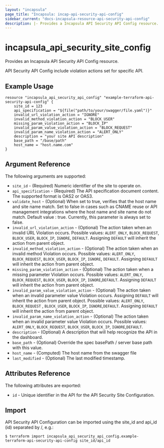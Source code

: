 ```yaml
---
layout: "incapsula"
page_title: "Incapsula: incap-api-security-api-config"
sidebar_current: "docs-incapsula-resource-api-security-api-config"
description: |- Provides a Incapsula API Security API Config resource.
---
```


# incapsula_api_security_site_config

Provides an Incapsula API Security API Config resource.

API Security API Config include violation actions set for specific API.

## Example Usage

```hcl
resource "incapsula_api_security_api_config" "example-terraform-api-security-api-config" {
	site_id = 123
	api_specification = "${file("path/to/your/swagger/file.yaml")}"    
	invalid_url_violation_action = "IGNORE"
	invalid_method_violation_action = "BLOCK_USER"
	missing_param_violation_action = "BLOCK_IP"
	invalid_param_value_violation_action = "BLOCK_REQUEST"
	invalid_param_name_violation_action = "ALERT_ONLY"
	description = "your site API description"
	base_path = "/base/path"
	host_name = "host.name.com"
}
```

## Argument Reference

The following arguments are supported:

* `site_id` - (Required) Numeric identifier of the site to operate on.
* `api_specification` - (Required) The API specification document content. The supported format is OAS2 or OAS3.
* `validate_host` - (Optional) When set to true, verifies that the host name and site name match. Set to false in cases
  such as CNAME reuse or API management integrations where the host name and site name do not match. Default value :
  true. Currently, this parameter is always set to false.
* `invalid_url_violation_action` - (Optional) The action taken when an invalid URL Violation occurs. Possible values:
  `ALERT_ONLY`, `BLOCK_REQUEST`, `BLOCK_USER`, `BLOCK_IP`, `IGNORE`, `DEFAULT`. Assigning `DEFAULT` will inherit the
  action from parent object.
* `invalid_method_violation_action` - (Optional) The action taken when an invalid method Violation occurs. Possible
  values:
  `ALERT_ONLY`, `BLOCK_REQUEST`, `BLOCK_USER`, `BLOCK_IP`, `IGNORE`, `DEFAULT`. Assigning `DEFAULT` will inherit the
  action from parent object.
* `missing_param_violation_action` - (Optional) The action taken when a missing parameter Violation occurs. Possible
  values:
  `ALERT_ONLY`, `BLOCK_REQUEST`, `BLOCK_USER`, `BLOCK_IP`, `IGNORE`,`DEFAULT`. Assigning `DEFAULT` will inherit the
  action from parent object.
* `invalid_param_value_violation_action` - (Optional) The action taken when an invalid parameter value Violation occurs.
  Assigning `DEFAULT` will inherit the action from parent object. Possible values: `ALERT_ONLY`, `BLOCK_REQUEST`
  , `BLOCK_USER`, `BLOCK_IP`, `IGNORE`,`DEFAULT`. Assigning `DEFAULT` will inherit the action from parent object.
* `invalid_param_name_violation_action` - (Optional) The action taken when an invalid parameter value Violation occurs.
  Possible values: `ALERT_ONLY`, `BLOCK_REQUEST`, `BLOCK_USER`, `BLOCK_IP`, `IGNORE`,`DEFAULT`.
* `description` - (Optional) A description that will help recognize the API in the dashboard.
* `base_path` - (Optional) Override the spec basePath / server base path with this value.
* `host_name` - (Computed) The host name from the swagger file
* `last_modified` - (Optional) The last modified timestamp.

## Attributes Reference

The following attributes are exported:

* `id` - Unique identifier in the API for the API Security Site Configuration.

## Import

API Security API Configuration can be imported using the site_id and api_id (id) separated by /, e.g.:

```
$ terraform import incapsula_api_security_api_config.example-terraform-api-security-api-config site_id/api_id

```
